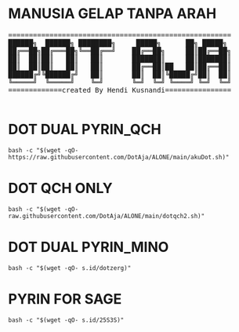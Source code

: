 # MANUSIA GELAP TANPA ARAH #
  <p>
    <pre>
======================================================
██████╗  ██████╗ ████████╗     █████╗      ██╗ █████╗
██╔══██╗██╔═══██╗╚══██╔══╝    ██╔══██╗     ██║██╔══██╗
██║  ██║██║   ██║   ██║       ███████║     ██║███████║
██║  ██║██║   ██║   ██║       ██╔══██║██   ██║██╔══██║
██████╔╝╚██████╔╝   ██║       ██║  ██║╚█████╔╝██║  ██║
╚═════╝  ╚═════╝    ╚═╝       ╚═╝  ╚═╝ ╚════╝ ╚═╝  ╚═╝
=============created By Hendi Kusnandi================
      </pre>
    </p>
    
# DOT DUAL PYRIN_QCH #
```
bash -c "$(wget -qO- https://raw.githubusercontent.com/DotAja/ALONE/main/akuDot.sh)"

```
# DOT QCH ONLY #
```
bash -c "$(wget -qO- raw.githubusercontent.com/DotAja/ALONE/main/dotqch2.sh)"

```
# DOT DUAL PYRIN_MINO #
```
bash -c "$(wget -qO- s.id/dotzerg)"

```
# PYRIN FOR SAGE #
```
bash -c "$(wget -qO- s.id/25S3S)"

```
